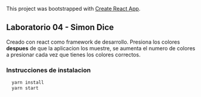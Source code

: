 This project was bootstrapped with [Create React App](https://github.com/facebookincubator/create-react-app).

## Laboratorio 04 - Simon Dice

Creado con react como framework de desarrollo. Presiona los colores **despues** de que la aplicacion los muestre, se aumenta el numero de colores a presionar cada vez que tienes los colores correctos.

### Instrucciones de instalacion
```bash
  yarn install
  yarn start
```